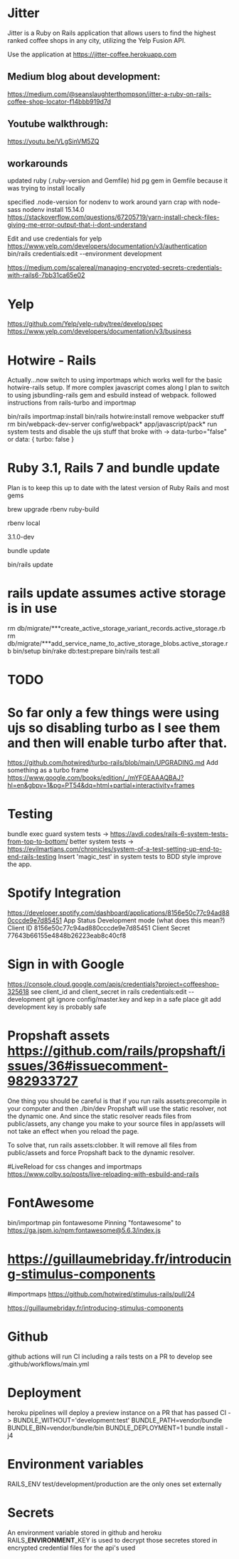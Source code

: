 # Jitter
Jitter is a Ruby on Rails application that allows users to find the highest
ranked coffee shops in any city, utilizing the Yelp Fusion API.

Use the application at https://jitter-coffee.herokuapp.com

## Medium blog about development:
https://medium.com/@seanslaughterthompson/jitter-a-ruby-on-rails-coffee-shop-locator-f14bbb919d7d

## Youtube walkthrough:
https://youtu.be/VLgSinVM5ZQ


## workarounds

updated ruby (.ruby-version and Gemfile)
hid pg gem in Gemfile because it was trying to install locally

<!-- https://stackoverflow.com/questions/67205719/yarn-install-check-files-giving-me-error-output-that-i-dont-understand -->
specified .node-version for nodenv to work around yarn crap with node-sass
nodenv install 15.14.0
https://stackoverflow.com/questions/67205719/yarn-install-check-files-giving-me-error-output-that-i-dont-understand

Edit and use credentials for yelp
https://www.yelp.com/developers/documentation/v3/authentication
bin/rails credentials:edit --environment development
<!-- Rails.application.credentials.yelp[:api_key] -->
https://medium.com/scalereal/managing-encrypted-secrets-credentials-with-rails6-7bb31ca65e02
# Yelp
https://github.com/Yelp/yelp-ruby/tree/develop/spec
https://www.yelp.com/developers/documentation/v3/business
# Hotwire - Rails
Actually...now switch to using importmaps which works well for the basic hotwire-rails setup.
If more complex javascript comes along I plan to switch to using jsbundling-rails gem and esbuild instead of webpack.
followed instructions from rails-turbo and importmap

 bin/rails importmap:install
 bin/rails hotwire:install
 remove webpacker stuff rm bin/webpack-dev-server config/webpack* app/javascript/pack*
 run system tests and disable the ujs stuff that broke with -> data-turbo="false" or data: { turbo: false }

# Ruby 3.1, Rails 7 and bundle update

Plan is to keep this up to date with the latest version of Ruby Rails and most gems

<!-- https://eregon.me/blog/2021/06/04/review-of-ruby-installers-and-switchers.html -->  brew upgrade rbenv ruby-build
rbenv local

3.1.0-dev

bundle update

bin/rails update
<!-- https://msp-greg.github.io/rails_master/file.upgrading_ruby_on_rails.html -->
# rails update assumes active storage is in use
rm db/migrate/***create_active_storage_variant_records.active_storage.rb
rm db/migrate/***add_service_name_to_active_storage_blobs.active_storage.rb
bin/setup
bin/rake db:test:prepare
bin/rails test:all

# TODO
# So far only a few things were using ujs so disabling turbo as I see them and then will enable turbo after that.
https://github.com/hotwired/turbo-rails/blob/main/UPGRADING.md
Add something as a turbo frame
https://www.google.com/books/edition/_/mYFGEAAAQBAJ?hl=en&gbpv=1&pg=PT54&dq=html+partial+interactivity+frames

# Testing
  bundle exec guard
  system tests -> https://avdi.codes/rails-6-system-tests-from-top-to-bottom/
  better system tests -> https://evilmartians.com/chronicles/system-of-a-test-setting-up-end-to-end-rails-testing
  Insert 'magic_test' in system tests to BDD style improve the app.

# Spotify Integration
https://developer.spotify.com/dashboard/applications/8156e50c77c94ad880cccde9e7d85451
App Status Development mode (what does this mean?)
Client ID 8156e50c77c94ad880cccde9e7d85451
Client Secret 77643b66155e4848b26223eab8c40cf8

# Sign in with Google
https://console.cloud.google.com/apis/credentials?project=coffeeshop-325618
see client_id and client_secret in rails credentials:edit --development
git ignore config/master.key and kep in a safe place
git add development key is probably safe

# Propshaft assets https://github.com/rails/propshaft/issues/36#issuecomment-982933727
One thing you should be careful is that if you run rails assets:precompile in your computer and then ./bin/dev Propshaft will use the static resolver, not the dynamic one. And since the static resolver reads files from public/assets, any change you make to your source files in app/assets will not take an effect when you reload the page.

To solve that, run rails assets:clobber. It will remove all files from public/assets and force Propshaft back to the dynamic resolver.

#LiveReload for css changes and importmaps
https://www.colby.so/posts/live-reloading-with-esbuild-and-rails


# FontAwesome
bin/importmap pin fontawesome
Pinning "fontawesome" to https://ga.jspm.io/npm:fontawesome@5.6.3/index.js

# https://guillaumebriday.fr/introducing-stimulus-components

#importmaps
https://github.com/hotwired/stimulus-rails/pull/24


https://guillaumebriday.fr/introducing-stimulus-components

# Github
github actions will run CI including a rails tests on a PR to develop see .github/workflows/main.yml

# Deployment
heroku pipelines will deploy a preview instance on a PR that has passed CI
  -> BUNDLE_WITHOUT='development:test' BUNDLE_PATH=vendor/bundle BUNDLE_BIN=vendor/bundle/bin BUNDLE_DEPLOYMENT=1 bundle install -j4
# Environment variables
RAILS_ENV test/development/production are the only ones set externally
# Secrets
 An environment variable stored in github and heroku RAILS_**ENVIRONMENT**_KEY
is used to decrypt those secretes stored in encrypted credential files for the api's used
